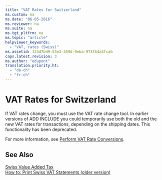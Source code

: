 ```yaml
---
title: "VAT Rates for Switzerland"
ms.custom: na
ms.date: "06-05-2016"
ms.reviewer: na
ms.suite: na
ms.tgt_pltfrm: na
ms.topic: "article"
helpviewer_keywords: 
  - "VAT, rates (Swiss)"
ms.assetid: 124d7bd9-53e3-459d-9eba-973f64a3fcab
caps.latest.revision: 3
ms.author: "edupont"
translation.priority.ht: 
  - "de-ch"
  - "fr-ch"
---
```

# VAT Rates for Switzerland
If VAT rates change, you must use the VAT rate change tool. In earlier versions of ADD INCLUDE<!--[!INCLUDE[navnow](../../ApplicationDesign/includes/navnow_md.md)]--> you could temporarily use both the old and the new VAT rates for transactions, depending on the shipping dates. This functionality has been deprecated.  
  
 For more information, see [Perform VAT Rate Conversions](../../Finance/perform-vat-rate-conversions.md).  
  
## See Also  
 [Swiss Value Added Tax](../../LocalFunctionalityForMicrosoftDynamicsNav2016/Switzerland/swiss-value-added-tax.md)   
 [How to: Print Swiss VAT Statements \(older version\)](../../LocalFunctionalityForMicrosoftDynamicsNav2016/Switzerland/how-to-print-swiss-vat-statements-older-version-.md)